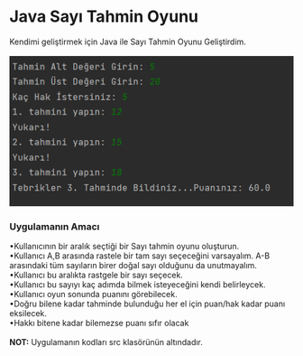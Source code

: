 # Java Sayı Tahmin Oyunu

Kendimi geliştirmek için Java ile Sayı Tahmin Oyunu Geliştirdim.<br><br>
![image](https://github.com/yusufitmis/JavaProjects/blob/main/NumberGuessingGame/readme.png) <br>
### Uygulamanın Amacı
•Kullanıcının bir aralık seçtiği bir Sayı tahmin oyunu oluşturun.<br>
•Kullanıcı A,B arasında rastele bir tam sayı seçeceğini varsayalım. A-B arasındaki tüm sayıların birer doğal sayı olduğunu da unutmayalım. <br>
•Kullanıcı bu aralıkta rastgele bir sayı seçecek.<br>
•Kullanıcı bu sayıyı kaç adımda bilmek isteyeceğini kendi belirleycek.<br>
•Kullanıcı oyun sonunda puanını görebilecek. <br>
•Doğru bilene kadar tahminde bulunduğu her el için puan/hak kadar puanı eksilecek. <br>
•Hakkı bitene kadar bilemezse puanı sıfır olacak<br><br>
**NOT:** Uygulamanın kodları src klasörünün altındadır.










